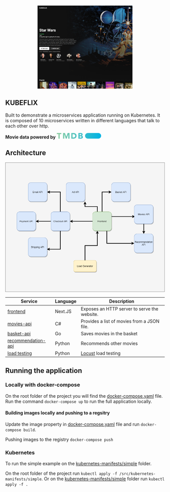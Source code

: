 <p align="center">
<img src="resources/main.png" width="300" alt="KUBEFLIX" />
</p>

## **KUBEFLIX** 
Built to demonstrate a microservices application running on Kubernetes. 
It is composed of 10 microservices written in different languages that talk to each other over http.

**Movie data powered by** <a href="https://www.themoviedb.org/"> <img src="src/frontend/public/tmdb.svg" width="140"></img></a>

## Architecture

<img src="resources/Architecture.png"></img>

| Service                                              | Language      | Description                                                                                                                       |
| ---------------------------------------------------- | ------------- | --------------------------------------------------------------------------------------------------------------------------------- |
| [frontend](./src/frontend)                           | Next.JS            | Exposes an HTTP server to serve the website.|
| [movies-api](./src/movies-api)                     | C#            | Provides a list of movies from a JSON file.                                                           |                           |
| [basket-api](./src/basket-api) | Go        | Saves movies in the basket  
| [recommendation-api](./src/recommendation-api) | Python        | Recommends other movies 
| [load testing](./src/load-generator) | Python        | [Locust](https://github.com/locustio/locust) load testing                         

## Running the application

### Locally with docker-compose
On the root folder of the project you will find the [docker-compose.yaml](./docker-compose.yaml) file. Run the command ```docker-compose up``` to run the full application locally.

#### Building images locally and pushing to a regsitry 
Update the image property in [docker-compose.yaml](./docker-compose.yaml) file and run ```docker-compose build```. 

Pushing images to the registry ```docker-compose push```

### Kubernetes
To run the simple example on the [kubernetes-manifests/simple](./src/kubernetes-manifests/simple) folder.

On the root folder of the project run ```kubectl apply -f /src/kubernetes-manifests/simple```. Or on the [kubernetes-manifests/simple](./src/kubernetes-manifests/simple) folder run ```kubectl apply -f .```